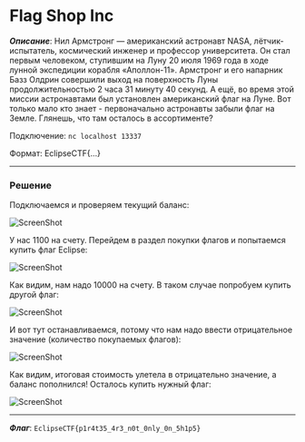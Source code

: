# Flag Shop Inc

***Описание***: Нил Армстронг — американский астронавт NASA, лётчик-испытатель, космический инженер и профессор университета. Он стал первым человеком, ступившим на Луну 20 июля 1969 года в ходе лунной экспедиции корабля «Аполлон-11». Армстронг и его напарник Базз Олдрин совершили выход на поверхность Луны продолжительностью 2 часа 31 минуту 40 секунд. А ещё, во время этой миссии астронавтами был установлен американский флаг на Луне. Вот только мало кто знает - первоначально астронавты забыли флаг на Земле. Глянешь, что там осталось в ассортименте?

Подключение: `nc localhost 13337`

Формат: EclipseCTF{...}

---
### Решение

Подключаемся и проверяем текущий баланс:

![ScreenShot](screenshots/FlagShop-1.png)

У нас 1100 на счету. Перейдем в раздел покупки флагов и попытаемся купить флаг Eclipse:

![ScreenShot](screenshots/FlagShop-2.png)

Как видим, нам надо 10000 на счету. В таком случае попробуем купить другой флаг:

![ScreenShot](screenshots/FlagShop-3.png)

И вот тут останавливаемся, потому что нам надо ввести отрицательное значение (количество покупаемых флагов):

![ScreenShot](screenshots/FlagShop-4.png)

Как видим, итоговая стоимость улетела в отрицательно значение, а баланс пополнился! Осталось купить нужный флаг:

![ScreenShot](screenshots/FlagShop-5.png)

---

***Флаг***: `EclipseCTF{p1r4t35_4r3_n0t_0nly_0n_5h1p5}`